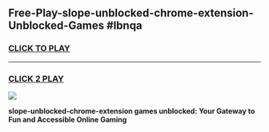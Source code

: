 
## Free-Play-slope-unblocked-chrome-extension-Unblocked-Games #lbnqa
<h3>
<a href="https://news.freeplayer.one?title=slope-unblocked-chrome-extension&ref=8M">CLICK TO PLAY</a></h3>
<hr>

<h3>
<a href="https://news.freeplayer.one?title=slope-unblocked-chrome-extension&ref=8M">CLICK 2 PLAY</a>
  
</h3>

<a href="https://news.freeplayer.one?title=slope-unblocked-chrome-extension&ref=8M"><img src="https://clearcache.store/games.png"></a>


**slope-unblocked-chrome-extension games unblocked: Your Gateway to Fun and Accessible Online Gaming**
